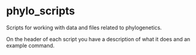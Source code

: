 # phylo_scripts
Scripts for working with data and files related to phylogenetics.

On the header of each script you have a description of what it does and an example command.
